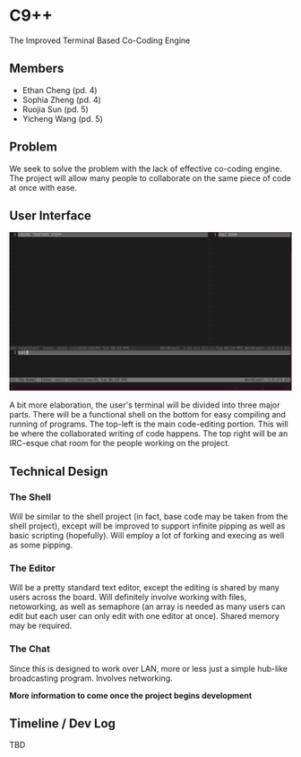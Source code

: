 # C9++
The Improved Terminal Based Co-Coding Engine

## Members
- Ethan Cheng (pd. 4)
- Sophia Zheng (pd. 4)
- Ruojia Sun (pd. 5)
- Yicheng Wang (pd. 5)

## Problem
We seek to solve the problem with the lack of effective co-coding engine. The
project will allow many people to collaborate on the same piece of code at once
with ease.

## User Interface
![UI](UI.png)

A bit more elaboration, the user's terminal will be divided into three major
parts. There will be a functional shell on the bottom for easy compiling and
running of programs. The top-left is the main code-editing portion. This will be
where the collaborated writing of code happens. The top right will be an
IRC-esque chat room for the people working on the project.

## Technical Design
### The Shell
Will be similar to the shell project (in fact, base code may be taken from the
shell project), except will be improved to support infinite pipping as well as
basic scripting (hopefully). Will employ a lot of forking and execing as well as
some pipping.

### The Editor
Will be a pretty standard text editor, except the editing is shared by many
users across the board. Will definitely involve working with files, netoworking, 
as well as semaphore (an array is needed as many users can edit but each user can
only edit with one editor at once). Shared memory may be required.

### The Chat
Since this is designed to work over LAN, more or less just a simple hub-like
broadcasting program. Involves networking.

**More information to come once the project begins development**

## Timeline / Dev Log
TBD
